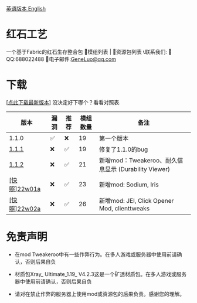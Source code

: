 [英语版本 English](https://github.com/RedstoneCraftTeam/Redstone_Craft/blob/main/README.md)
# 红石工艺
一个基于Fabric的红石生存整合包
📠模组列表 | 📂资源包列表
📞联系我们:
🐧QQ:688022488
📧电子邮件:GeneLuo@qq.com
# 下载
[[点此下载最新版本]](https://share.weiyun.com/hjzBQhaQ)
没决定好下哪个？看看对照表.

| 版本 | 漏洞 | 推荐 | 模组数量 | 备注 |
| --- | --- | --- | --- | --- |
| 1.1.0 | ✅ | ❌ | 19 | 第一个版本 |
| [1.1.1](https://share.weiyun.com/hjzBQhaQ) | ❌ | ✅ | 19 | 修复了1.1.0的bug |
| [1.1.2](https://github.com/RedstoneCraftTeam/Redstone_Craft/releases/tag/v1.2) | ❌ | ✅ | 21 | 新增mod：Tweakeroo、耐久信息显示 (Durability Viewer) |
| [[快照]22w01a](https://github.com/RedstoneCraftTeam/Redstone_Craft/releases/tag/22w01a) | ❌ | ✅ | 23 | 新增mod: Sodium, Iris |
| [[快照]22w02a](https://github.com/RedstoneCraftTeam/Redstone_Craft/releases/tag/22w02a) | ❌ | ✅ | 26 | 新增mod: JEI, Click Opener Mod, clienttweaks |
# 免责声明
- 在mod Tweakeroo中有一些作弊行为。在多人游戏或服务器中使用前请确认，否则后果自负

- 材质包Xray_ Ultimate_1.19_ V4.2.3这是一个矿透材质包。在多人游戏或服务器中使用前请确认，否则后果自负

- 请对在禁止作弊的服务器上使用mod或资源包的后果负责。感谢您的理解。
